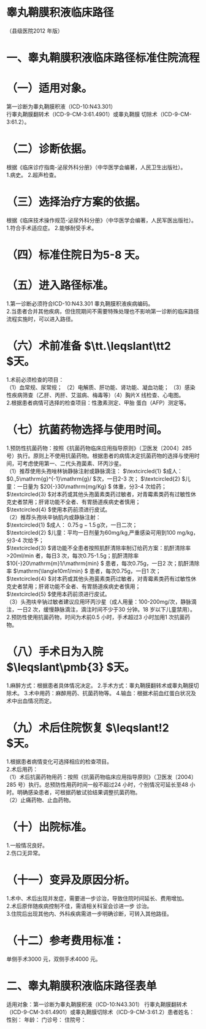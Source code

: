 # 睾丸鞘膜积液临床路径  
（县级医院2012 年版）  
# 一、睾丸鞘膜积液临床路径标准住院流程  
# （一）适用对象。  
第一诊断为睾丸鞘膜积液（ICD-10:N43.301）  
行睾丸鞘膜翻转术（ICD-9-CM-3:61.4901）或睾丸鞘膜 切除术（ICD-9-CM-3:61.2）。  
# （二）诊断依据。  
根据《临床诊疗指南-泌尿外科分册》（中华医学会编著，人民卫生出版社）。  
1.病史。 2.超声检查。  
# （三）选择治疗方案的依据。  
根据《临床技术操作规范-泌尿外科分册》（中华医学会编著，人民军医出版社）。  
1.符合手术适应症。 2.能够耐受手术。  
# （四）标准住院日为5-8 天。  
# （五）进入路径标准。  
1.第一诊断必须符合ICD-10:N43.301 睾丸鞘膜积液疾病编码。  
2.当患者合并其他疾病，但住院期间不需要特殊处理也不影响第一诊断的临床路径流程实施时，可以进入路径。  
# （六）术前准备 $\tt.\leqslant\tt2 $天。  
1.术前必须检查的项目：  
（1）血常规、尿常规； （2）电解质、肝功能、肾功能、凝血功能； （3）感染性疾病筛查（乙肝、丙肝、艾滋病、梅毒等）（4）胸片X 线检查、心电图。  
2.根据患者病情可选择的检查项目：性激素测定、甲胎 蛋白（AFP）测定等。  
# （七）抗菌药物选择与使用时间。  
1.预防性抗菌药物：按照《抗菌药物临床应用指导原则》（卫医发〔2004〕285 号）执行。原则上不使用抗菌药物。根据患者的病情决定抗菌药物的选择与使用时间，可考虑使用第一、二代头孢菌素、环丙沙星。  
（1）推荐使用头孢唑林钠静脉注射或静脉滴注： $\textcircled{1} $成人： $0.\,5\mathrm{g}^{-1}\mathrm{g}/ $次，一日2-3 次； $\textcircled{2} $儿童：一日量为 $20{-}30\mathrm{mg/Kg} $ 体重，分3-4 次给药；  
$\textcircled{3} $对本药或其他头孢菌素类药过敏者，对青霉素类药有过敏性休克史者禁用；肝肾功能不全者、有胃肠道疾病史者慎用；  
$\textcircled{4} $使用本药前须进行皮试。  
（2）推荐头孢呋辛钠肌内或静脉注射：  
$\textcircled{1} $成人： $0.75\,\mathrm{g} - 1.5\,\mathrm{g}$次，一日二次；  
$\textcircled{2} $儿童：平均一日剂量为60mg/kg,严重感染可用到100 mg/kg，分3-4 次给予；  
$\textcircled{3} $肾功能不全患者按照肌酐清除率制订给药方案：肌酐清除率>20ml/min 者，每日3 次，每次0.75-1.5g；肌酐清除率 $10{-}20\mathrm{m}1/\mathrm{min} $ 患者，每次0.75g，一日2 次；肌酐清除率 $\mathrm{\langle10m1/min} $ 患者，每次0.75g，一日1 次；  
$\textcircled{4} $对本药或其他头孢菌素类药过敏者，对青霉素类药有过敏性休克史者禁用；肝肾功能不全者、有胃肠道疾病史者慎用；  
$\textcircled{5} $使用本药前须进行皮试。  
（3）头孢呋辛钠过敏者建议应用环丙沙星（成人用量：100-200mg/次，静脉滴注，一日2 次，缓慢静脉滴注，滴注时间不少于30 分钟。18 岁以下儿童禁用）。  
2.预防性使用抗菌药物，时间为术前0.5 小时，手术超过3 小时加用1 次抗菌药物。  
# （八）手术日为入院 $\leqslant\pmb{3} $天。  
1.麻醉方式：根据患者具体情况决定。 2.手术方式：睾丸鞘膜翻转术或睾丸鞘膜切除术。 3.术中用药：麻醉用药、抗菌药物等。 4.输血：根据术前血红蛋白状况及术中出血情况而定。  
# （九）术后住院恢复 $\leqslant\!2 $天。  
1.根据患者病情变化可选择相应的检查项目。  
2.术后用药：  
（1）术后抗菌药物用药：按照《抗菌药物临床应用指导原则》（卫医发〔2004〕285 号）执行。总预防性用药时间一般不超过24 小时，个别情况可延长至48 小时。明确感染患者，可根据药敏试验结果调整抗菌药物。  
（2）止痛药物、止血药物。  
# （十）出院标准。  
1.一般情况良好。  
2.伤口无异常。  
# （十一）变异及原因分析。  
1.术中、术后出现并发症，需要进一步诊治，导致住院时间延长、费用增加。  
2.术后原伴随疾病控制不佳，需请相关科室会诊进一步 诊治。  
3.住院后出现其他内、外科疾病需进一步明确诊断，可转入其他路径。  
# （十二）参考费用标准：  
单侧手术3000 元，双侧手术4000 元。  
# 二、睾丸鞘膜积液临床路径表单  
适用对象：第一诊断为睾丸鞘膜积液（ICD-10:N43.301） 行睾丸鞘膜翻转术（ICD-9-CM-3:61.4901）或睾丸鞘膜切除术（ICD-9-CM-3:61.2）患者姓名：               性别：    年龄：      门诊号：        住院号：  
